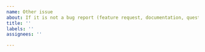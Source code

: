 ```yaml
---
name: Other issue
about: If it is not a bug report (feature request, documentation, question...)
title: ''
labels: ''
assignees: ''

---
```

